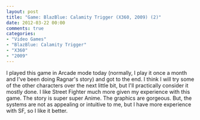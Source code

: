 ```yaml
---
layout: post
title: "Game: BlazBlue: Calamity Trigger (X360, 2009) (2)"
date: 2012-03-22 00:00
comments: true
categories:
- "Video Games"
- "BlazBlue: Calamity Trigger"
- "X360"
- "2009"
---
```


I played this game in Arcade mode today (normally, I play it once
a month and I've been doing Ragnar's story) and got to the end. I
think I will try some of the other characters over the next little
bit, but I'll practically consider it mostly done. I like Street
Fighter much more given my experience with this game. The story is
super super Anime. The graphics are gorgeous. But, the systems are
not as appealing or intuitive to me, but I have more experience
with SF, so I like it better.
